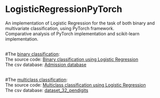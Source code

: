 # LogisticRegressionPyTorch
An implementation of Logistic Regression for the task of both binary and multivariate classification, using PyTorch framework.<br/>
Comparative analysis of PyTorch implementation and scikit-learn implementation.<br/><br/>

#The [binary classification](https://github.com/bjekic/LogisticRegressionPyTorch/tree/main/Univariate):<br />
   The source code: [Binary classification using Logistic Regression](https://github.com/bjekic/LogisticRegressionPyTorch/blob/main/Univariate/Admission_prediction.ipynb)<br />
   The csv database: [Admission database](https://github.com/bjekic/LogisticRegressionPyTorch/blob/main/Univariate/Admission_Predict_logits.csv)<br/><br/>
  
#The [multiclass classification](https://github.com/bjekic/LogisticRegressionPyTorch/tree/main/Multivariate):<br />
   The source code: [Multiclass classification using Logistic Regression](https://github.com/bjekic/LogisticRegressionPyTorch/blob/main/Multivariate/MultinomialLogisticRegression.ipynb)<br />
   The csv database: [dataset_32_pendigits](https://github.com/bjekic/LogisticRegressionPyTorch/blob/main/Multivariate/dataset_32_pendigits.csv)<br/>

